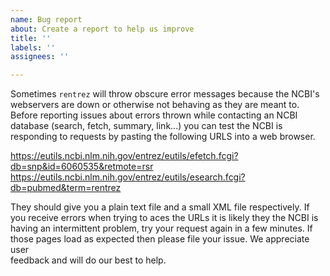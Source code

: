```yaml
---
name: Bug report
about: Create a report to help us improve
title: ''
labels: ''
assignees: ''

---
```


Sometimes `rentrez` will throw obscure error messages because the NCBI's webservers are down or otherwise not behaving as they are meant to. Before reporting issues about errors thrown while contacting an NCBI database (search, fetch, summary,	 link...) you can test the NCBI is responding to requests by pasting the following URLS into a web browser.	

https://eutils.ncbi.nlm.nih.gov/entrez/eutils/efetch.fcgi?db=snp&id=6060535&retmote=rsr	
https://eutils.ncbi.nlm.nih.gov/entrez/eutils/esearch.fcgi?db=pubmed&term=rentrez	

They should give you a plain text file and a small XML file respectively. If you receive errors when trying to aces the URLs it is likely they the NCBI is	having an intermittent problem, try your request again in a few minutes. If those pages load as expected then please file your issue. We appreciate user	
feedback and will do our best to help.

